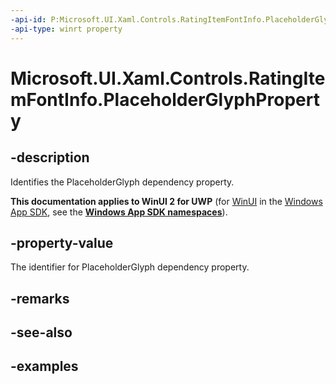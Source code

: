 ```yaml
---
-api-id: P:Microsoft.UI.Xaml.Controls.RatingItemFontInfo.PlaceholderGlyphProperty
-api-type: winrt property
---
```

<!-- Property syntax.
public DependencyProperty PlaceholderGlyphProperty { get; }
-->

# Microsoft.UI.Xaml.Controls.RatingItemFontInfo.PlaceholderGlyphProperty


## -description

Identifies the PlaceholderGlyph dependency property.


**This documentation applies to WinUI 2 for UWP** (for [WinUI](/windows/apps/winui/winui3/) in the [Windows App SDK](/windows/apps/windows-app-sdk/), see the **[Windows App SDK namespaces](/windows/windows-app-sdk/api/winrt/)**).

## -property-value

The identifier for PlaceholderGlyph dependency property.


## -remarks


## -see-also


## -examples


